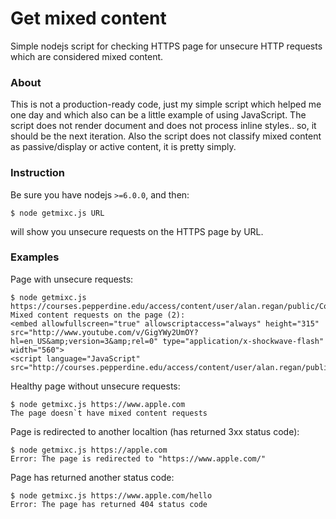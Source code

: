 # Get mixed content
Simple nodejs script for checking HTTPS page for unsecure HTTP requests which are considered mixed content.

### About
This is not a production-ready code, just my simple script which helped me one day and which also can be a little example of using JavaScript. The script does not render document and does not process inline styles.. so, it should be the next iteration. Also the script does not classify mixed content as passive/display or active content, it is pretty simply. 

### Instruction
Be sure you have nodejs `>=6.0.0`, and then:
```
$ node getmixc.js URL
```
will show you unsecure requests on the HTTPS page by URL.

### Examples
Page with unsecure requests:
```
$ node getmixc.js https://courses.pepperdine.edu/access/content/user/alan.regan/public/Content%20Example%20Unsecured
Mixed content requests on the page (2):
<embed allowfullscreen="true" allowscriptaccess="always" height="315" src="http://www.youtube.com/v/GigYWy2UmOY?hl=en_US&amp;version=3&amp;rel=0" type="application/x-shockwave-flash" width="560">
<script language="JavaScript" src="http://courses.pepperdine.edu/access/content/user/alan.regan/public/countdown.js">
```

Healthy page without unsecure requests:
```
$ node getmixc.js https://www.apple.com
The page doesn`t have mixed content requests
```

Page is redirected to another localtion (has returned 3xx status code):
```
$ node getmixc.js https://apple.com
Error: The page is redirected to "https://www.apple.com/"
```

Page has returned another status code:
```
$ node getmixc.js https://www.apple.com/hello
Error: The page has returned 404 status code
```
